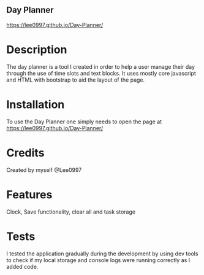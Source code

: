 ## Day Planner

https://lee0997.github.io/Day-Planner/

# Description

The day planner is a tool I created in order to help a user manage their day through the use of time slots and text blocks. It uses mostly core javascript and HTML with bootstrap to aid the layout of the page. 

# Installation

To use the Day Planner one simply needs to open the page at https://lee0997.github.io/Day-Planner/ 

# Credits

Created by myself @Lee0997

# Features

Clock, Save functionality, clear all and task storage

# Tests

I tested the application gradually during the development by using dev tools to check if my local storage and console logs were running correctly as I added code.
